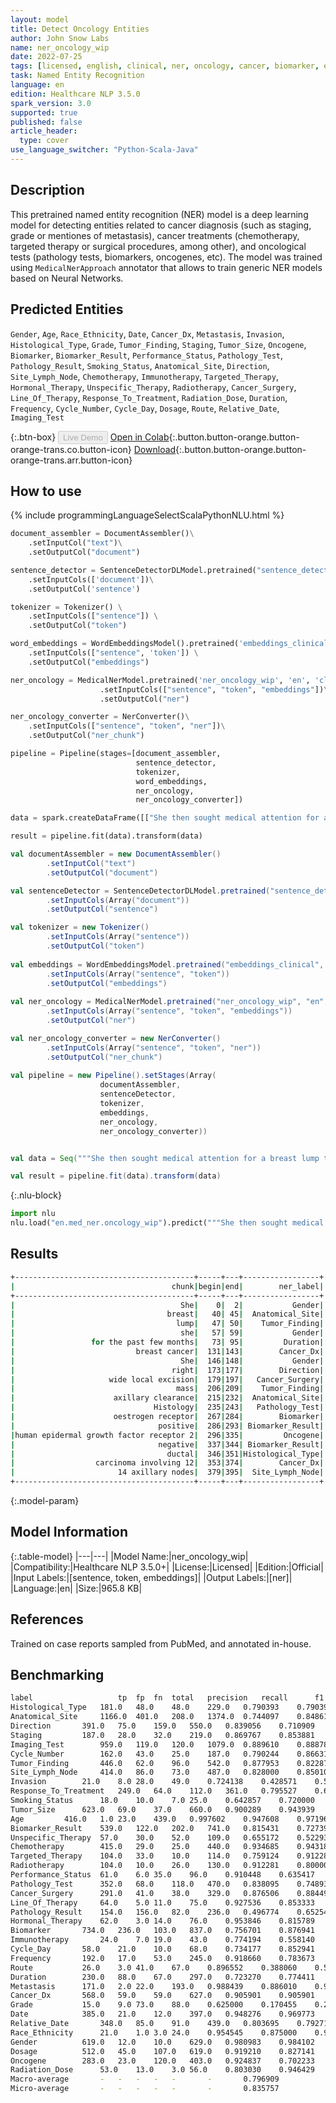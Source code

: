 ```yaml
---
layout: model
title: Detect Oncology Entities
author: John Snow Labs
name: ner_oncology_wip
date: 2022-07-25
tags: [licensed, english, clinical, ner, oncology, cancer, biomarker, en]
task: Named Entity Recognition
language: en
edition: Healthcare NLP 3.5.0
spark_version: 3.0
supported: true
published: false
article_header:
  type: cover
use_language_switcher: "Python-Scala-Java"
---
```


## Description

This pretrained named entity recognition (NER) model is a deep learning model for detecting entities related to cancer diagnosis (such as staging, grade or mentiones of metastasis), cancer treatments (chemotherapy, targeted therapy or surgical procedures, among other), and oncological tests (pathology tests, biomarkers, oncogenes, etc). The model was trained using `MedicalNerApproach` annotator that allows to train generic NER models based on Neural Networks.

## Predicted Entities

`Gender`, `Age`, `Race_Ethnicity`, `Date`, `Cancer_Dx`, `Metastasis`, `Invasion`, `Histological_Type`, `Grade`, `Tumor_Finding`, `Staging`, `Tumor_Size`, `Oncogene`, `Biomarker`, `Biomarker_Result`, `Performance_Status`, `Pathology_Test`, `Pathology_Result`, `Smoking_Status`, `Anatomical_Site`, `Direction`, `Site_Lymph_Node`, `Chemotherapy`, `Immunotherapy`, `Targeted_Therapy`, `Hormonal_Therapy`, `Unspecific_Therapy`, `Radiotherapy`, `Cancer_Surgery`, `Line_Of_Therapy`, `Response_To_Treatment`, `Radiation_Dose`, `Duration`, `Frequency`, `Cycle_Number`, `Cycle_Day`, `Dosage`, `Route`, `Relative_Date`, `Imaging_Test`

{:.btn-box}
<button class="button button-orange" disabled>Live Demo</button>
[Open in Colab](https://colab.research.google.com/github/JohnSnowLabs/spark-nlp-workshop/blob/master/tutorials/Certification_Trainings/Healthcare/1.Clinical_Named_Entity_Recognition_Model.ipynb){:.button.button-orange.button-orange-trans.co.button-icon}
[Download](https://s3.amazonaws.com/auxdata.johnsnowlabs.com/clinical/models/ner_oncology_wip_en_3.5.0_3.0_1658771306053.zip){:.button.button-orange.button-orange-trans.arr.button-icon}

## How to use



<div class="tabs-box" markdown="1">
{% include programmingLanguageSelectScalaPythonNLU.html %}

```python
document_assembler = DocumentAssembler()\
    .setInputCol("text")\
    .setOutputCol("document")

sentence_detector = SentenceDetectorDLModel.pretrained("sentence_detector_dl_healthcare","en","clinical/models")\
    .setInputCols(['document'])\
    .setOutputCol('sentence')

tokenizer = Tokenizer() \
    .setInputCols(["sentence"]) \
    .setOutputCol("token")

word_embeddings = WordEmbeddingsModel().pretrained('embeddings_clinical', 'en', 'clinical/models')\
    .setInputCols(["sentence", 'token']) \
    .setOutputCol("embeddings")

ner_oncology = MedicalNerModel.pretrained('ner_oncology_wip', 'en', 'clinical/models')\
                    .setInputCols(["sentence", "token", "embeddings"])\
                    .setOutputCol("ner")

ner_oncology_converter = NerConverter()\
    .setInputCols(["sentence", "token", "ner"])\
    .setOutputCol("ner_chunk")

pipeline = Pipeline(stages=[document_assembler,
                            sentence_detector,
                            tokenizer,
                            word_embeddings,
                            ner_oncology,
                            ner_oncology_converter])

data = spark.createDataFrame([["She then sought medical attention for a breast lump that she had noticed for the past few months. This was clinically diagnosed as breast cancer. She subsequently underwent right wide local excision of the mass and axillary clearance. Histology revealed 28mm grade 3 oestrogen receptor positive, human epidermal growth factor receptor 2 negative ductal carcinoma involving 12 of 14 axillary nodes. An oncology referral was made."]]).toDF("text")

result = pipeline.fit(data).transform(data)
```
```scala
val documentAssembler = new DocumentAssembler()
		.setInputCol("text")
		.setOutputCol("document")

val sentenceDetector = SentenceDetectorDLModel.pretrained("sentence_detector_dl_healthcare", "en", "clinical/models")
		.setInputCols(Array("document"))
		.setOutputCol("sentence")

val tokenizer = new Tokenizer()
		.setInputCols(Array("sentence"))
		.setOutputCol("token")
	
val embeddings = WordEmbeddingsModel.pretrained("embeddings_clinical", "en", "clinical/models")
		.setInputCols(Array("sentence", "token"))
	    .setOutputCol("embeddings")
  
val ner_oncology = MedicalNerModel.pretrained("ner_oncology_wip", "en", "clinical/models")
		.setInputCols(Array("sentence", "token", "embeddings"))
		.setOutputCol("ner")

val ner_oncology_converter = new NerConverter()
		.setInputCols(Array("sentence", "token", "ner"))
		.setOutputCol("ner_chunk")
 
val pipeline = new Pipeline().setStages(Array(
					documentAssembler, 
					sentenceDetector, 
					tokenizer, 
					embeddings, 
					ner_oncology, 
					ner_oncology_converter))


val data = Seq("""She then sought medical attention for a breast lump that she had noticed for the past few months. This was clinically diagnosed as breast cancer. She subsequently underwent right wide local excision of the mass and axillary clearance. Histology revealed 28mm grade 3 oestrogen receptor positive, human epidermal growth factor receptor 2 negative ductal carcinoma involving 12 of 14 axillary nodes. An oncology referral was made.""").toDS.toDF("text")

val result = pipeline.fit(data).transform(data)
```

{:.nlu-block}
```python
import nlu
nlu.load("en.med_ner.oncology_wip").predict("""She then sought medical attention for a breast lump that she had noticed for the past few months. This was clinically diagnosed as breast cancer. She subsequently underwent right wide local excision of the mass and axillary clearance. Histology revealed 28mm grade 3 oestrogen receptor positive, human epidermal growth factor receptor 2 negative ductal carcinoma involving 12 of 14 axillary nodes. An oncology referral was made.""")
```
</div>

## Results

```bash
+----------------------------------------+-----+---+-----------------+
|                                   chunk|begin|end|        ner_label|
+----------------------------------------+-----+---+-----------------+
|                                     She|    0|  2|           Gender|
|                                  breast|   40| 45|  Anatomical_Site|
|                                    lump|   47| 50|    Tumor_Finding|
|                                     she|   57| 59|           Gender|
|                 for the past few months|   73| 95|         Duration|
|                           breast cancer|  131|143|        Cancer_Dx|
|                                     She|  146|148|           Gender|
|                                   right|  173|177|        Direction|
|                     wide local excision|  179|197|   Cancer_Surgery|
|                                    mass|  206|209|    Tumor_Finding|
|                      axillary clearance|  215|232|  Anatomical_Site|
|                               Histology|  235|243|   Pathology_Test|
|                      oestrogen receptor|  267|284|        Biomarker|
|                                positive|  286|293| Biomarker_Result|
|human epidermal growth factor receptor 2|  296|335|         Oncogene|
|                                negative|  337|344| Biomarker_Result|
|                                  ductal|  346|351|Histological_Type|
|                  carcinoma involving 12|  353|374|        Cancer_Dx|
|                       14 axillary nodes|  379|395|  Site_Lymph_Node|
+----------------------------------------+-----+---+-----------------+
```

{:.model-param}
## Model Information

{:.table-model}
|---|---|
|Model Name:|ner_oncology_wip|
|Compatibility:|Healthcare NLP 3.5.0+|
|License:|Licensed|
|Edition:|Official|
|Input Labels:|[sentence, token, embeddings]|
|Output Labels:|[ner]|
|Language:|en|
|Size:|965.8 KB|

## References

Trained on case reports sampled from PubMed, and annotated in-house.

## Benchmarking

```bash
label                   tp	fp	fn	total	precision	recall		f1
Histological_Type	181.0	48.0	48.0	229.0	0.790393	0.790393	0.790393
Anatomical_Site		1166.0	401.0	208.0	1374.0	0.744097	0.848617	0.792928
Direction		391.0	75.0	159.0	550.0	0.839056	0.710909	0.769685
Staging			187.0	28.0	32.0	219.0	0.869767	0.853881	0.861751
Imaging_Test		959.0	119.0	120.0	1079.0	0.889610	0.888786	0.889198
Cycle_Number		162.0	43.0	25.0	187.0	0.790244	0.866310	0.826531
Tumor_Finding		446.0	62.0	96.0	542.0	0.877953	0.822878	0.849524
Site_Lymph_Node		414.0	86.0	73.0	487.0	0.828000	0.850103	0.838906
Invasion		21.0	8.0	28.0	49.0	0.724138	0.428571	0.538462
Response_To_Treatment	249.0	64.0	112.0	361.0	0.795527	0.689751	0.738872
Smoking_Status		18.0	10.0	7.0	25.0	0.642857	0.720000	0.679245
Tumor_Size		623.0	69.0	37.0	660.0	0.900289	0.943939	0.921598
Age			416.0	1.0	23.0	439.0	0.997602	0.947608	0.971963
Biomarker_Result	539.0	122.0	202.0	741.0	0.815431	0.727395	0.768902
Unspecific_Therapy	57.0	30.0	52.0	109.0	0.655172	0.522936	0.581633
Chemotherapy		415.0	29.0	25.0	440.0	0.934685	0.943182	0.938914
Targeted_Therapy	104.0	33.0	10.0	114.0	0.759124	0.912281	0.828685
Radiotherapy		104.0	10.0	26.0	130.0	0.912281	0.800000	0.852459
Performance_Status	61.0	6.0	35.0	96.0	0.910448	0.635417	0.748466
Pathology_Test		352.0	68.0	118.0	470.0	0.838095	0.748936	0.791011
Cancer_Surgery		291.0	41.0	38.0	329.0	0.876506	0.884498	0.880484
Line_Of_Therapy		64.0	5.0	11.0	75.0	0.927536	0.853333	0.888889
Pathology_Result	154.0	156.0	82.0	236.0	0.496774	0.652542	0.564103
Hormonal_Therapy	62.0	3.0	14.0	76.0	0.953846	0.815789	0.879433
Biomarker		734.0	236.0	103.0	837.0	0.756701	0.876941	0.812396
Immunotherapy		24.0	7.0	19.0	43.0	0.774194	0.558140	0.648649
Cycle_Day		58.0	21.0	10.0	68.0	0.734177	0.852941	0.789116
Frequency		192.0	17.0	53.0	245.0	0.918660	0.783673	0.845815
Route			26.0	3.0	41.0	67.0	0.896552	0.388060	0.541667
Duration		230.0	88.0	67.0	297.0	0.723270	0.774411	0.747967
Metastasis		171.0	2.0	22.0	193.0	0.988439	0.886010	0.934426
Cancer_Dx		568.0	59.0	59.0	627.0	0.905901	0.905901	0.905901
Grade			15.0	9.0	73.0	88.0	0.625000	0.170455	0.267857
Date			385.0	21.0	12.0	397.0	0.948276	0.969773	0.958904
Relative_Date		348.0	85.0	91.0	439.0	0.803695	0.792711	0.798165
Race_Ethnicity		21.0	1.0	3.0	24.0	0.954545	0.875000	0.913043
Gender			619.0	12.0	10.0	629.0	0.980983	0.984102	0.982540
Dosage			512.0	45.0	107.0	619.0	0.919210	0.827141	0.870748
Oncogene		283.0	23.0	120.0	403.0	0.924837	0.702233	0.798307
Radiation_Dose		53.0	13.0	3.0	56.0	0.803030	0.946429	0.868852
Macro-average 		-	-	-	-	-		-		0.796909
Micro-average 		-	-	-	-	-		-		0.835757
```
